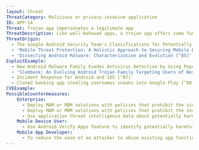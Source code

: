 ```yaml
---
layout: threat
ThreatCategory: Malicious or privacy-invasive application
ID: APP-14
Threat: Trojan app impersonates a legitimate app
ThreatDescription: Like well-behaved apps, a trojan app offers some functionality to the user, though a trojan also includes hidden functionality that is malicious or otherwise undesirable. One technique for deploying trojan functionality is to obtain the install packages for a legitimate app, decompile/disassemble it, introduce the trojan, and then generate a new install package. The app will appear to a user to be the legitimate app. Distribution of trojans is commonly achieved by submission to open 3rd party app stores or social engineering attacks claiming to offer users the app with incentives (lower cost, free, extras unlocked, etc.).
ThreatOrigin:
  - The Google Android Security Team's Classifications for Potentially Harmful Applications [^83]
  - 'Mobile Threat Protection: A Holistic Approach to Securing Mobile Data and Devices [^61]'
  - 'Dissecting Android Malware: Characterization and Evolution [^85]'
ExploitExample:
  - New Android Malware Family Evades Antivirus Detection by Using Popular Ad Libraries [^86]
  - 'Slembunk: An Evolving Android Trojan Family Targeting Users of Worldwide Banking Apps [^84]'
  - Incident Response for Android and iOS [^87]
  - Cloned banking app stealing usernames sneaks into Google Play [^88]
CVEExample:
PossibleCountermeasures:
    Enterprise:
      - Deploy MAM or MDM solutions with policies that prohibit the sideloading of apps, which may bypass security checks on the app.
      - Deploy MAM or MDM solutions with policies that prohibit the installation of apps from 3rd party (unofficial) app stores.
      - Use application threat intelligence data about potentially harmful apps installed on COPE or BYOD devices
    Mobile Device User:
      - Use Android Verify Apps feature to identify potentially harmful apps.
    Mobile App Developer:
      - To reduce the ease of an attacker to abuse existing app functionality, only request access to the minimal set of shared data stores (e.g., contacts, calendar), OS services (e.g. location services), and device sensors (e.g. camera, microphone) necessary for the app to provide functionality.
---
```


